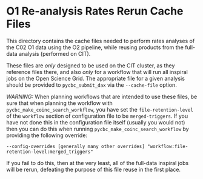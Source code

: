 # O1 Re-analysis Rates Rerun Cache Files #

This directory contains the cache files needed to perform rates
analyses of the C02 O1 data using the O2 pipeline, while reusing
products from the full-data analysis (performed on CIT).

These files are *only* designed to be used on the CIT cluster, as they
reference files there, and also *only* for a workflow that will run
all inspiral jobs on the Open Science Grid. The appropriate file for a
given analysis should be provided to `pycbc_submit_dax` via the
`--cache-file` option.

*WARNING:* When planning workflows that are intended to use these
 files, be sure that when planning the workflow with
 `pycbc_make_coinc_search_workflow`, you have set the
 `file-retention-level` of the `workflow` section of configuration
 file to be `merged-triggers`. If you have not done this in the
 configuration file itself (usually you would not) then you can do
 this when running `pycbc_make_coinc_search_workflow` by providing the
 following override:
```
--config-overrides [generally many other overrides] "workflow:file-retention-level:merged_triggers" 
```
If you fail to do this, then at the very least, all of the full-data
 inspiral jobs will be rerun, defeating the purpose of this file reuse
 in the first place.
